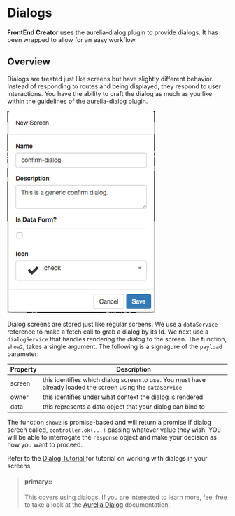 # Dialogs

**FrontEnd Creator** uses the aurelia-dialog plugin to provide dialogs. It has been wrapped to allow for an easy workflow. 

## Overview

Dialogs are treated just like screens but have slightly different behavior. Instead of responding to routes and being displayed, they respond to user interactions. You have the ability to craft the dialog as much as you like within the guidelines of the aurelia-dialog plugin.

![Dialogs](../../assets/images/confirm-dialog-new.png)

Dialog screens are stored just like regular screens. We use a `dataService` reference to make a fetch call to grab a dialog by its Id. We next use a `dialogService` that handles rendering the dialog to the screen. The function, `show2`, takes a single argument. The following is a signagure of the `payload` parameter:

Property | Description
-------- | -----------
screen | this identifies which dialog screen to use. You must have already loaded the screen using the `dataService`
owner | this identifies under what context the dialog is rendered
data | this represents a data object that your dialog can bind to

The function `show2` is promise-based and will return a promise if dialog screen called, `controller.ok(...)` passing whatever value they wish. YOu will be able to interrogate the `response` object and make your decision as how you want to proceed.

Refer to the [ Dialog Tutorial ](../../tutorials/dialog.md) for tutorial on working with dialogs in your screens.


> #### primary::
> This covers using dialogs. If you are interested to learn more, feel free to take a look at the [ Aurelia Dialog](https://github.com/aurelia/dialog) documentation.
